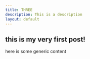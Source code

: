 ```yaml
---
title: THREE
description: This is a description
layout: default
---
```


## this is my very first post!
here is some generic content